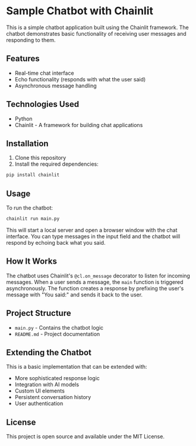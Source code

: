 # Sample Chatbot with Chainlit

This is a simple chatbot application built using the Chainlit framework. The chatbot demonstrates basic functionality of receiving user messages and responding to them.

## Features

- Real-time chat interface
- Echo functionality (responds with what the user said)
- Asynchronous message handling

## Technologies Used

- Python
- Chainlit - A framework for building chat applications

## Installation

1. Clone this repository
2. Install the required dependencies:

```bash
pip install chainlit
```

## Usage

To run the chatbot:

```bash
chainlit run main.py
```

This will start a local server and open a browser window with the chat interface. You can type messages in the input field and the chatbot will respond by echoing back what you said.

## How It Works

The chatbot uses Chainlit's `@cl.on_message` decorator to listen for incoming messages. When a user sends a message, the `main` function is triggered asynchronously. The function creates a response by prefixing the user's message with "You said:" and sends it back to the user.

## Project Structure

- `main.py` - Contains the chatbot logic
- `README.md` - Project documentation

## Extending the Chatbot

This is a basic implementation that can be extended with:

- More sophisticated response logic
- Integration with AI models
- Custom UI elements
- Persistent conversation history
- User authentication

## License

This project is open source and available under the MIT License.
